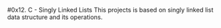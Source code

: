 #0x12. C - Singly Linked Lists
This projects is based on singly linked list data structure and its operations.
